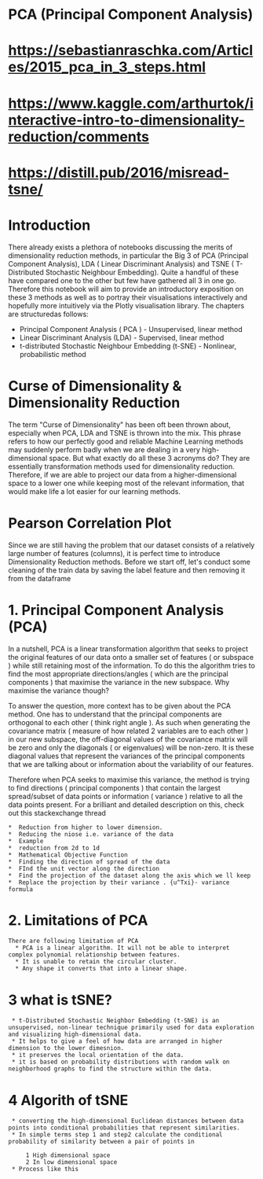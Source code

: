 # PCA (Principal Component Analysis)
# https://sebastianraschka.com/Articles/2015_pca_in_3_steps.html
# https://www.kaggle.com/arthurtok/interactive-intro-to-dimensionality-reduction/comments
# https://distill.pub/2016/misread-tsne/
# Introduction
There already exists a plethora of notebooks discussing the merits of dimensionality reduction methods, in particular the Big 3 of PCA (Principal Component Analysis), LDA ( Linear Discriminant Analysis) and TSNE ( T-Distributed Stochastic Neighbour Embedding). Quite a handful of these have compared one to the other but few have gathered all 3 in one go. Therefore this notebook will aim to provide an introductory exposition on these 3 methods as well as to portray their visualisations interactively and hopefully more intuitively via the Plotly visualisation library. The chapters are structuredas follows:

*  Principal Component Analysis ( PCA ) - Unsupervised, linear method
*  Linear Discriminant Analysis (LDA) - Supervised, linear method
*  t-distributed Stochastic Neighbour Embedding (t-SNE) - Nonlinear, probabilistic method
# Curse of Dimensionality & Dimensionality Reduction
The term "Curse of Dimensionality" has been oft been thrown about, especially when PCA, LDA and TSNE is thrown into the mix. This phrase refers to how our perfectly good and reliable Machine Learning methods may suddenly perform badly when we are dealing in a very high-dimensional space. But what exactly do all these 3 acronyms do? They are essentially transformation methods used for dimensionality reduction. Therefore, if we are able to project our data from a higher-dimensional space to a lower one while keeping most of the relevant information, that would make life a lot easier for our learning methods.

# Pearson Correlation Plot
Since we are still having the problem that our dataset consists of a relatively large number of features (columns), it is perfect time to introduce Dimensionality Reduction methods. Before we start off, let's conduct some cleaning of the train data by saving the label feature and then removing it from the dataframe

# 1. Principal Component Analysis (PCA)
In a nutshell, PCA is a linear transformation algorithm that seeks to project the original features of our data onto a smaller set of features ( or subspace ) while still retaining most of the information. To do this the algorithm tries to find the most appropriate directions/angles ( which are the principal components ) that maximise the variance in the new subspace. Why maximise the variance though?

To answer the question, more context has to be given about the PCA method. One has to understand that the principal components are orthogonal to each other ( think right angle ). As such when generating the covariance matrix ( measure of how related 2 variables are to each other ) in our new subspace, the off-diagonal values of the covariance matrix will be zero and only the diagonals ( or eigenvalues) will be non-zero. It is these diagonal values that represent the variances of the principal components that we are talking about or information about the variability of our features.

Therefore when PCA seeks to maximise this variance, the method is trying to find directions ( principal components ) that contain the largest spread/subset of data points or information ( variance ) relative to all the data points present. For a brilliant and detailed description on this, check out this stackexchange thread

    *  Reduction from higher to lower dimension.
    *  Reducing the niose i.e. variance of the data
    *  Example
    *  reduction from 2d to 1d
    *  Mathematical Objective Function
    *  Finding the direction of spread of the data
    *  FInd the unit vector along the direction
    *  Find the projection of the dataset along the axis which we ll keep
    *  Replace the projection by their variance . {u^Txi}- variance formula
   
 # 2. Limitations of PCA
    There are following limitation of PCA
      * PCA is a linear algorithm. It will not be able to interpret complex polynomial relationship between features.
      * It is unable to retain the circular cluster. 
      * Any shape it converts that into a linear shape.
 # 3 what is tSNE?
     * t-Distributed Stochastic Neighbor Embedding (t-SNE) is an unsupervised, non-linear technique primarily used for data exploration and visualizing high-dimensional data. 
     * It helps to give a feel of how data are arranged in higher dimension to the lower dimesnion.
     * it preserves the local orientation of the data.
     * it is based on probability distributions with random walk on neighborhood graphs to find the structure within the data.
 
 # 4 Algorith of tSNE
     * converting the high-dimensional Euclidean distances between data points into conditional probabilities that represent similarities.
     * In simple terms step 1 and step2 calculate the conditional probability of similarity between a pair of points in

         1 High dimensional space
         2 In low dimensional space
     * Process like this
  
 
 
 
 
 
 
 
 
